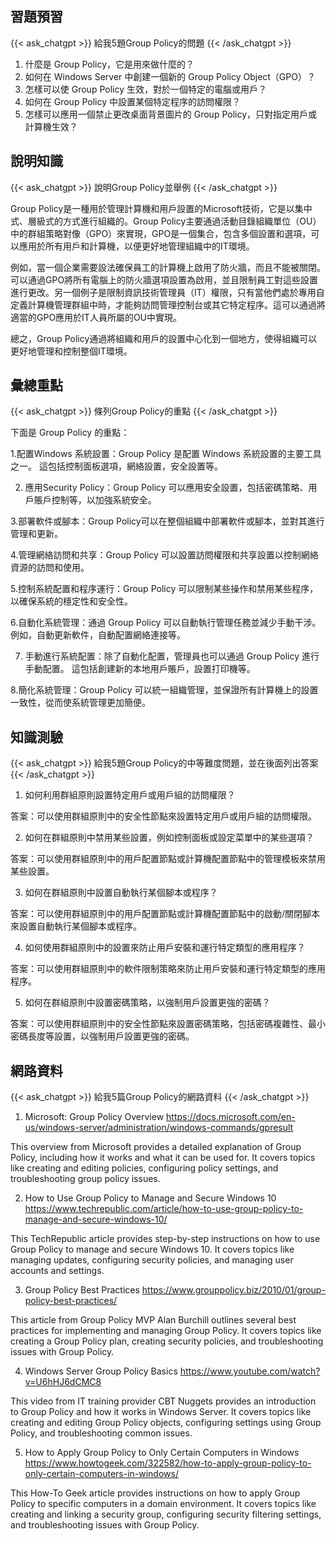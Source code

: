 ## 習題預習
{{< ask_chatgpt >}}
給我5題Group Policy的問題
{{< /ask_chatgpt >}}



1. 什麼是 Group Policy，它是用來做什麼的？
2. 如何在 Windows Server 中創建一個新的 Group Policy Object（GPO）？
3. 怎樣可以使 Group Policy 生效，對於一個特定的電腦或用戶？
4. 如何在 Group Policy 中設置某個特定程序的訪問權限？
5. 怎樣可以應用一個禁止更改桌面背景圖片的 Group Policy，只對指定用戶或計算機生效？   

## 說明知識
{{< ask_chatgpt >}}
說明Group Policy並舉例
{{< /ask_chatgpt >}}



Group Policy是一種用於管理計算機和用戶設置的Microsoft技術，它是以集中式、層級式的方式進行組織的。Group Policy主要通過活動目錄組織單位（OU）中的群組策略對像（GPO）來實現，GPO是一個集合，包含多個設置和選項，可以應用於所有用戶和計算機，以便更好地管理組織中的IT環境。

例如，當一個企業需要設法確保員工的計算機上啟用了防火牆，而且不能被關閉。可以通過GPO將所有電腦上的防火牆選項設置為啟用，並且限制員工對這些設置進行更改。另一個例子是限制資訊技術管理員（IT）權限，只有當他們處於專用自定義計算機管理群組中時，才能夠訪問管理控制台或其它特定程序。這可以通過將適當的GPO應用於IT人員所屬的OU中實現。

總之，Group Policy通過將組織和用戶的設置中心化到一個地方，使得組織可以更好地管理和控制整個IT環境。   

## 彙總重點
{{< ask_chatgpt >}}
條列Group Policy的重點
{{< /ask_chatgpt >}}



下面是 Group Policy 的重點：

1.配置Windows 系統設置：Group Policy 是配置 Windows 系統設置的主要工具之一。 這包括控制面板選項，網絡設置，安全設置等。

2. 應用Security Policy：Group Policy 可以應用安全設置，包括密碼策略、用戶賬戶控制等，以加強系統安全。

3.部署軟件或腳本：Group Policy可以在整個組織中部署軟件或腳本，並對其進行管理和更新。

4.管理網絡訪問和共享：Group Policy 可以設置訪問權限和共享設置以控制網絡資源的訪問和使用。

5.控制系統配置和程序運行：Group Policy 可以限制某些操作和禁用某些程序，以確保系統的穩定性和安全性。

6.自動化系統管理：通過 Group Policy 可以自動執行管理任務並減少手動干涉。例如，自動更新軟件，自動配置網絡連接等。

7. 手動進行系統配置：除了自動化配置，管理員也可以通過 Group Policy 進行手動配置。 這包括創建新的本地用戶賬戶，設置打印機等。

8.簡化系統管理：Group Policy 可以統一組織管理，並保證所有計算機上的設置一致性，從而使系統管理更加簡便。   

## 知識測驗
{{< ask_chatgpt >}}
給我5題Group Policy的中等難度問題，並在後面列出答案
{{< /ask_chatgpt >}}



1. 如何利用群組原則設置特定用戶或用戶組的訪問權限？ 

答案：可以使用群組原則中的安全性節點來設置特定用戶或用戶組的訪問權限。

2. 如何在群組原則中禁用某些設置，例如控制面板或設定菜單中的某些選項？ 

答案：可以使用群組原則中的用戶配置節點或計算機配置節點中的管理模板來禁用某些設置。

3. 如何在群組原則中設置自動執行某個腳本或程序？ 

答案：可以使用群組原則中的用戶配置節點或計算機配置節點中的啟動/關閉腳本來設置自動執行某個腳本或程序。

4. 如何使用群組原則中的設置來防止用戶安裝和運行特定類型的應用程序？ 

答案：可以使用群組原則中的軟件限制策略來防止用戶安裝和運行特定類型的應用程序。

5. 如何在群組原則中設置密碼策略，以強制用戶設置更強的密碼？ 

答案：可以使用群組原則中的安全性節點來設置密碼策略，包括密碼複雜性、最小密碼長度等設置，以強制用戶設置更強的密碼。   

## 網路資料
{{< ask_chatgpt >}}
給我5篇Group Policy的網路資料
{{< /ask_chatgpt >}}



1. Microsoft: Group Policy Overview
https://docs.microsoft.com/en-us/windows-server/administration/windows-commands/gpresult

This overview from Microsoft provides a detailed explanation of Group Policy, including how it works and what it can be used for. It covers topics like creating and editing policies, configuring policy settings, and troubleshooting group policy issues.

2. How to Use Group Policy to Manage and Secure Windows 10
https://www.techrepublic.com/article/how-to-use-group-policy-to-manage-and-secure-windows-10/

This TechRepublic article provides step-by-step instructions on how to use Group Policy to manage and secure Windows 10. It covers topics like managing updates, configuring security policies, and managing user accounts and settings.

3. Group Policy Best Practices
https://www.grouppolicy.biz/2010/01/group-policy-best-practices/

This article from Group Policy MVP Alan Burchill outlines several best practices for implementing and managing Group Policy. It covers topics like creating a Group Policy plan, creating security policies, and troubleshooting issues with Group Policy.

4. Windows Server Group Policy Basics
https://www.youtube.com/watch?v=U6hHJ6dCMC8

This video from IT training provider CBT Nuggets provides an introduction to Group Policy and how it works in Windows Server. It covers topics like creating and editing Group Policy objects, configuring settings using Group Policy, and troubleshooting common issues.

5. How to Apply Group Policy to Only Certain Computers in Windows
https://www.howtogeek.com/322582/how-to-apply-group-policy-to-only-certain-computers-in-windows/

This How-To Geek article provides instructions on how to apply Group Policy to specific computers in a domain environment. It covers topics like creating and linking a security group, configuring security filtering settings, and troubleshooting issues with Group Policy.   

